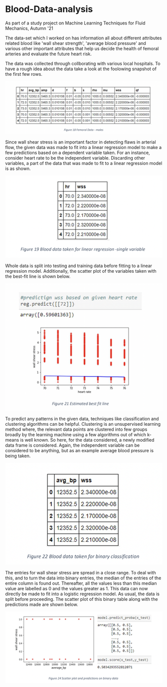 # Blood-Data-analysis
As part of a study project on Machine Learning Techniques for Fluid Mechanics, Autumn '21


The data-set which I worked on has information all about different attributes related blood like 'wall shear strength', 'average blood pressure' and various other important 
attributes that help us decide the health of femoral arteries and evaluate the future heart risk.

The data was collected through collborating with various local hospitals.
To have a rough idea about the data take a look at the foolowing snapshot of the first few rows.

![](images/image1.png)

Since wall shear stress is an important factor in detecting flaws in arterial flow,
the given data was made to fit into a linear regression model to make a few
predictions based on a dependent variable taken. For an instance, consider heart
rate to be the independent variable. Discarding other variables, a part of the data
that was made to fit to a linear regression model is as shown.

![](images/image2.png)

Whole data is split into testing and training data before fitting to a linear
regression model. Additionally, the scatter plot of the variables taken with the best-fit line is shown
below.

![](images/image3.png)

To predict any patterns in the given data, techniques like classification and
clustering algorithms can be helpful. Clustering is an unsupervised learning
method where, the relevant data points are clustered into few groups broadly by
the learning machine using a few algorithms out of which k-means is well
known.
So here, for the data considered, a newly modified data frame is considered.
Again, the independent variable can be considered to be anything, but as an
example average blood pressure is being taken.

![](images/image4.png)

The entries for wall shear stress are spread in a close range. To deal with this,
and to turn the data into binary entries, the median of the entries of the entire
column is found out. Thereafter, all the values less than this median value are
labelled as 0 and the values greater as 1.
This data can now directly be made to fit into a logistic regression model. As
usual, the data is split before proceeding. The scatter plot of this binary table
along with the predictions made are shown below.

![](images/image5.png)
